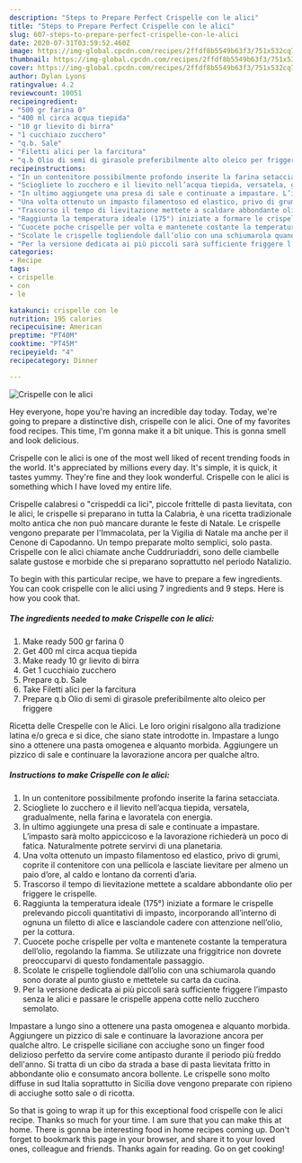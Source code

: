 ```yaml
---
description: "Steps to Prepare Perfect Crispelle con le alici"
title: "Steps to Prepare Perfect Crispelle con le alici"
slug: 607-steps-to-prepare-perfect-crispelle-con-le-alici
date: 2020-07-31T03:59:52.460Z
image: https://img-global.cpcdn.com/recipes/2ffdf8b5549b63f3/751x532cq70/crispelle-con-le-alici-recipe-main-photo.jpg
thumbnail: https://img-global.cpcdn.com/recipes/2ffdf8b5549b63f3/751x532cq70/crispelle-con-le-alici-recipe-main-photo.jpg
cover: https://img-global.cpcdn.com/recipes/2ffdf8b5549b63f3/751x532cq70/crispelle-con-le-alici-recipe-main-photo.jpg
author: Dylan Lyons
ratingvalue: 4.2
reviewcount: 10051
recipeingredient:
- "500 gr farina 0"
- "400 ml circa acqua tiepida"
- "10 gr lievito di birra"
- "1 cucchiaio zucchero"
- "q.b. Sale"
- "Filetti alici per la farcitura"
- "q.b Olio di semi di girasole preferibilmente alto oleico per friggere"
recipeinstructions:
- "In un contenitore possibilmente profondo inserite la farina setacciata."
- "Sciogliete lo zucchero e il lievito nell’acqua tiepida, versatela, gradualmente, nella farina e lavoratela con energia."
- "In ultimo aggiungete una presa di sale e continuate a impastare. L’impasto sarà molto appiccicoso e la lavorazione richiederà un poco di fatica. Naturalmente potrete servirvi di una planetaria."
- "Una volta ottenuto un impasto filamentoso ed elastico, privo di grumi, coprite il contenitore con una pellicola e lasciate lievitare per almeno un paio d’ore, al caldo e lontano da correnti d’aria."
- "Trascorso il tempo di lievitazione mettete a scaldare abbondante olio per friggere le crispelle."
- "Raggiunta la temperatura ideale (175°) iniziate a formare le crispelle prelevando piccoli quantitativi di impasto, incorporando all’interno di ognuna un filetto di alice e lasciandole cadere con attenzione nell’olio, per la cottura."
- "Cuocete poche crispelle per volta e mantenete costante la temperatura dell’olio, regolando la fiamma. Se utilizzate una friggitrice non dovrete preoccuparvi di questo fondamentale passaggio."
- "Scolate le crispelle togliendole dall’olio con una schiumarola quando sono dorate al punto giusto e mettetele su carta da cucina."
- "Per la versione dedicata ai più piccoli sarà sufficiente friggere l’impasto senza le alici e passare le crispelle appena cotte nello zucchero semolato."
categories:
- Recipe
tags:
- crispelle
- con
- le

katakunci: crispelle con le 
nutrition: 195 calories
recipecuisine: American
preptime: "PT40M"
cooktime: "PT45M"
recipeyield: "4"
recipecategory: Dinner

---
```



![Crispelle con le alici](https://img-global.cpcdn.com/recipes/2ffdf8b5549b63f3/751x532cq70/crispelle-con-le-alici-recipe-main-photo.jpg)

Hey everyone, hope you're having an incredible day today. Today, we're going to prepare a distinctive dish, crispelle con le alici. One of my favorites food recipes. This time, I'm gonna make it a bit unique. This is gonna smell and look delicious.

Crispelle con le alici is one of the most well liked of recent trending foods in the world. It's appreciated by millions every day. It's simple, it is quick, it tastes yummy. They're fine and they look wonderful. Crispelle con le alici is something which I have loved my entire life.

Crispelle calabresi o &#34;crispeddi ca lici&#34;, piccole frittelle di pasta lievitata, con le alici, le crispelle si preparano in tutta la Calabria, è una ricetta tradizionale molto antica che non può mancare durante le feste di Natale. Le crispelle vengono preparate per l&#39;Immacolata, per la Vigilia di Natale ma anche per il Cenone di Capodanno. Un tempo preparate molto semplici, solo pasta. Crispelle con le alici chiamate anche Cuddruriaddri, sono delle ciambelle salate gustose e morbide che si preparano soprattutto nel periodo Natalizio.


To begin with this particular recipe, we have to prepare a few ingredients. You can cook crispelle con le alici using 7 ingredients and 9 steps. Here is how you cook that.

<!--inarticleads1-->

##### The ingredients needed to make Crispelle con le alici:

1. Make ready 500 gr farina 0
1. Get 400 ml circa acqua tiepida
1. Make ready 10 gr lievito di birra
1. Get 1 cucchiaio zucchero
1. Prepare q.b. Sale
1. Take Filetti alici per la farcitura
1. Prepare q.b Olio di semi di girasole preferibilmente alto oleico per friggere


Ricetta delle Crespelle con le Alici. Le loro origini risalgono alla tradizione latina e/o greca e si dice, che siano state introdotte in. Impastare a lungo sino a ottenere una pasta omogenea e alquanto morbida. Aggiungere un pizzico di sale e continuare la lavorazione ancora per qualche altro. 

<!--inarticleads2-->

##### Instructions to make Crispelle con le alici:

1. In un contenitore possibilmente profondo inserite la farina setacciata.
1. Sciogliete lo zucchero e il lievito nell’acqua tiepida, versatela, gradualmente, nella farina e lavoratela con energia.
1. In ultimo aggiungete una presa di sale e continuate a impastare. L’impasto sarà molto appiccicoso e la lavorazione richiederà un poco di fatica. Naturalmente potrete servirvi di una planetaria.
1. Una volta ottenuto un impasto filamentoso ed elastico, privo di grumi, coprite il contenitore con una pellicola e lasciate lievitare per almeno un paio d’ore, al caldo e lontano da correnti d’aria.
1. Trascorso il tempo di lievitazione mettete a scaldare abbondante olio per friggere le crispelle.
1. Raggiunta la temperatura ideale (175°) iniziate a formare le crispelle prelevando piccoli quantitativi di impasto, incorporando all’interno di ognuna un filetto di alice e lasciandole cadere con attenzione nell’olio, per la cottura.
1. Cuocete poche crispelle per volta e mantenete costante la temperatura dell’olio, regolando la fiamma. Se utilizzate una friggitrice non dovrete preoccuparvi di questo fondamentale passaggio.
1. Scolate le crispelle togliendole dall’olio con una schiumarola quando sono dorate al punto giusto e mettetele su carta da cucina.
1. Per la versione dedicata ai più piccoli sarà sufficiente friggere l’impasto senza le alici e passare le crispelle appena cotte nello zucchero semolato.


Impastare a lungo sino a ottenere una pasta omogenea e alquanto morbida. Aggiungere un pizzico di sale e continuare la lavorazione ancora per qualche altro. Le crispelle siciliane con acciughe sono un finger food delizioso perfetto da servire come antipasto durante il periodo più freddo dell&#39;anno. Si tratta di un cibo da strada a base di pasta lievitata fritto in abbondante olio e consumato ancora bollente. Le crispelle sono molto diffuse in sud Italia soprattutto in Sicilia dove vengono preparate con ripieno di acciughe sotto sale o di ricotta. 

So that is going to wrap it up for this exceptional food crispelle con le alici recipe. Thanks so much for your time. I am sure that you can make this at home. There is gonna be interesting food in home recipes coming up. Don't forget to bookmark this page in your browser, and share it to your loved ones, colleague and friends. Thanks again for reading. Go on get cooking!
